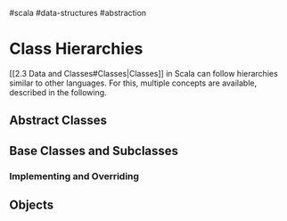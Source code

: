#scala #data-structures #abstraction
# Class Hierarchies
[[2.3 Data and Classes#Classes|Classes]] in Scala can follow hierarchies similar to other languages. For this, multiple concepts are available, described in the following.

## Abstract Classes

## Base Classes and Subclasses

### Implementing and Overriding

## Objects

